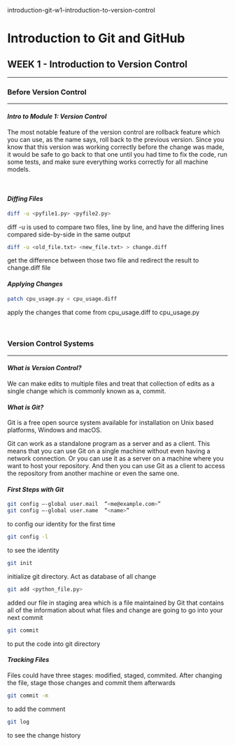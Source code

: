 introduction-git-w1-introduction-to-version-control

# Introduction to Git and GitHub
## WEEK 1 - Introduction to Version Control
* * *
### **Before Version Control**
* * *
#### *Intro to Module 1: Version Control*
The most notable feature of the version control are rollback feature which you can use, as the name says, roll back to the previous version. Since you know that this version was working correctly before the change was made, it would be safe to go back to that one until you had time to fix the code, run some tests, and make sure everything works correctly for all machine models.

<br/>

#### *Diffing Files*
```bash
diff -u <pyfile1.py> <pyfile2.py>
```
diff -u is used to compare two files, line by line, and have the differing lines compared side-by-side in the same output

```bash
diff -u <old_file.txt> <new_file.txt> > change.diff
```
get the difference between those two file and redirect the result to change.diff file


#### *Applying Changes*
```bash
patch cpu_usage.py < cpu_usage.diff
```
apply the changes that come from cpu_usage.diff to cpu_usage.py

<br/>


### **Version Control Systems**
* * *
#### *What is Version Control?*
We can make edits to multiple files and treat that collection of edits as a single change which is commonly known as a, commit.
#### *What is Git?*
Git is a free open source system available for installation on Unix based platforms, Windows and macOS.

Git can work as a standalone program as a server and as a client. This means that you can use Git on a single machine without even having a network connection. Or you can use it as a server on a machine where you want to host your repository. And then you can use Git as a client to access the repository from another machine or even the same one.

#### *First Steps with Git*
```bash
git config –-global user.mail  “<me@example.com>”
git config –-global user.name  “<name>”
```
to config our identity for the first time
```bash
git config -l
```
to see the identity
```bash
git init
```
initialize git directory. Act as database of all change
```bash
git add <python_file.py>
```
added our file in staging area which is a file maintained by Git that contains all of the information about what files and change are going to go into your next commit
```bash
git commit
```
to put the code into git directory
#### *Tracking Files*
Files could have three stages: modified, staged, commited. After changing the file, stage those changes and commit them afterwards
```bash
git commit -m 
```
to add the comment
```bash
git log
```
to see the change history
